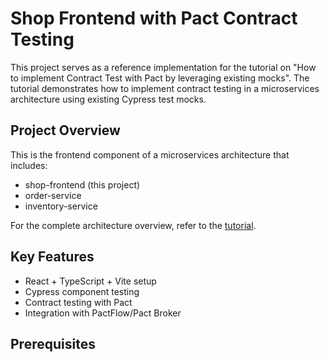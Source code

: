 # Shop Frontend with Pact Contract Testing

This project serves as a reference implementation for the tutorial on "How to implement Contract Test with Pact by leveraging existing mocks". The tutorial demonstrates how to implement contract testing in a microservices architecture using existing Cypress test mocks.

## Project Overview

This is the frontend component of a microservices architecture that includes:
- shop-frontend (this project)
- order-service
- inventory-service

For the complete architecture overview, refer to the [tutorial](tutorial.md).

## Key Features

- React + TypeScript + Vite setup
- Cypress component testing
- Contract testing with Pact
- Integration with PactFlow/Pact Broker

## Prerequisites
